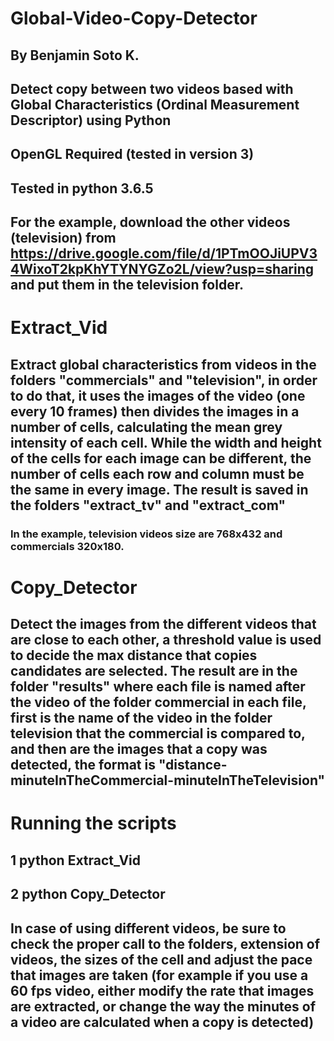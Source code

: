 # Global-Video-Copy-Detector
## By Benjamin Soto K.

## Detect copy between two videos based with Global Characteristics (Ordinal Measurement Descriptor) using Python

## OpenGL Required (tested in version 3)
## Tested in python 3.6.5

## For the example, download the other videos (television) from https://drive.google.com/file/d/1PTmOOJiUPV34WixoT2kpKhYTYNYGZo2L/view?usp=sharing and put them in the television folder.

# Extract_Vid
## Extract global characteristics from videos in the folders "commercials" and "television", in order to do that, it uses the images of the video (one every 10 frames) then divides the images in a number of cells, calculating the mean grey intensity of each cell. While the width and height of the cells for each image can be different, the number of cells each row and column must be the same in every image. The result is saved in the folders "extract_tv" and "extract_com"
### In the example, television videos size are 768x432 and commercials 320x180.

# Copy_Detector
## Detect the images from the different videos that are close to each other, a threshold value is used to decide the max distance that copies candidates are selected. The result are in the folder "results" where each file is named after the video of the folder commercial in each file, first is the name of the video in the folder television that the commercial is compared to, and then are the images that a copy was detected, the format is "distance-minuteInTheCommercial-minuteInTheTelevision"

# Running the scripts
## 1 python Extract_Vid
## 2 python Copy_Detector

## In case of using different videos, be sure to check the proper call to the folders, extension of videos, the sizes of the cell and adjust the pace that images are taken (for example if you use a 60 fps video, either modify the rate that images are extracted, or change the way the minutes of a video are calculated when a copy is detected)
